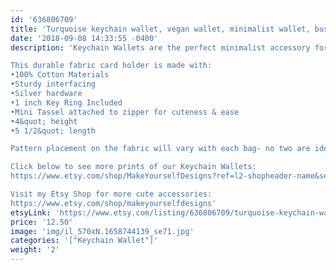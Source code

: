 ```yaml
---
id: '636806709'
title: 'Turquoise keychain wallet, vegan wallet, minimalist wallet, business card holder, wallet women, travel wallet, coin purse, gift for her'
date: '2018-09-08 14:33:55 -0400'
description: 'Keychain Wallets are the perfect minimalist accessory for keeping track of your keys, money and valueables while grocery shopping, going to the gym, or running errands. Available in super fun and cute fabrics- they also make an awesome gift for coworkers, neighbors and friends!!

This durable fabric card holder is made with:
•100% Cotton Materials
•Sturdy interfacing
•Silver hardware
•1 inch Key Ring Included
•Mini Tassel attached to zipper for cuteness & ease
•4&quot; height
•5 1/2&quot; length

Pattern placement on the fabric will vary with each bag- no two are identical.

Click below to see more prints of our Keychain Wallets:
https://www.etsy.com/shop/MakeYourselfDesigns?ref=l2-shopheader-name&section_id=22839079

Visit my Etsy Shop for more cute accessories:
https://www.etsy.com/shop/makeyourselfdesigns'
etsyLink: 'https://www.etsy.com/listing/636806709/turquoise-keychain-wallet-vegan-wallet?utm_source=synctostaticsite&utm_medium=api&utm_campaign=api'
price: '12.50'
image: 'img/il_570xN.1658744139_se71.jpg'
categories: '["Keychain Wallet"]'
weight: '2'
---
```

